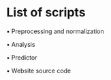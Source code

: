 # List of scripts

• Preprocessing and normalization

• Analysis

• Predictor

• Website source code
